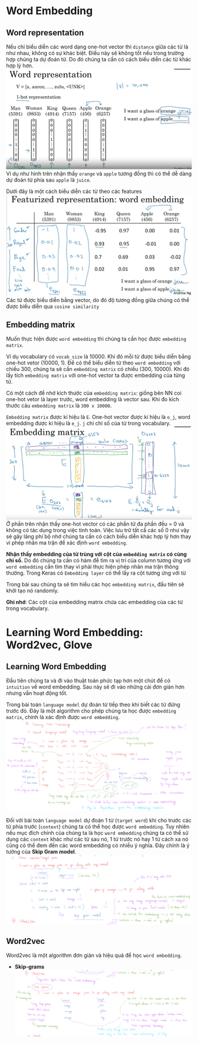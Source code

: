 # Word Embedding

## Word representation
Nếu chỉ biểu diễn các word dạng one-hot vector thì `distance` giữa các từ là như nhau, không có sự khác biệt. Điều này sẽ không tốt nếu trong trường hợp chúng ta dự đoán từ. Do đó chúng ta cần có cách biểu diễn các từ khác hợp lý hơn.
![0](images/WordEmbedding/0.png)
Ví dụ như hình trên nhận thấy `orange` và `apple` tương đồng thì có thể dễ dàng dự đoán từ phía sau `apple` là `juice`.

Dưới đây là một cách biểu diễn các từ theo các features
![1](images/WordEmbedding/1.png)
Các từ được biểu diễn bằng vector, do đó độ tương đồng giữa chúng có thể được biểu diễn qua `cosine similarity`

## Embedding matrix

Muốn thực hiện được `word embedding` thì chúng ta cần học được `embedding matrix`.

Ví dụ vocabulary có `vocab_size` là 10000. Khi đó mỗi từ được biểu diễn bằng one-hot vetor (10000, 1). Để có thể biểu diễn từ theo `word embedding` với chiều 300, chúng ta sẽ cần `embedding matrix` có chiều (300, 10000). Khi đó lấy tích `embedding matrix` với one-hot vector ta được embedding của từng từ. 

Có một cách để nhớ kích thước của `embedding matrix`: giống bên NN coi one-hot vetor là layer trước, word embedding là vector sau. Khi đo kích thước cảu `embedding matrix` là `300 x 10000`.

`Embedding matrix` được kí hiệu là `E`. One-hot vector được kí hiệu là `o_j`, word embedding được kí hiệu là `e_j`. `j` chỉ chỉ số của từ trong vocabulary.
![2](images/WordEmbedding/2.png)
Ở phần trên nhận thấy one-hot vector có các phần tử đa phần đều = 0 và không có tác dụng trong việc tính toán. Việc lưu trữ tất cẩ các số 0 như vậy sẽ gây lãng phí bộ nhớ chúng ta cần có cách biểu diễn khác hợp lý hơn thay vì phép nhân ma trận để xác định `word embedding`.

**Nhận thấy embedding của từ trùng với cột của `embedding matrix` có cùng chỉ số.** Do đó chúng ta cần có hàm để tìm ra vị trí của column tương ứng với `word embedding` cần tìm thay vì phải thực hiện phép nhân ma trận thông thường. Trong Keras có `Embedding layer` có thể lấy ra cột tương ứng với từ

Trong bài sau chúng ta sẽ tìm hiểu các học `embedding matrix`, đầu tiên sẽ khởi tạo nó randomly.

**Ghi nhớ**: Các cột của  embedding matrix chứa các embedding của các từ trong vocabulary.

# Learning Word Embedding: Word2vec, Glove
## Learning Word Embedding
Đầu tiên chúng ta và đi vào thuật toán phức tạp hơn một chút để có `intuition` về word embedding. Sau này sẽ đi vào những cái đơn giản hơn nhưng vẫn hoạt động tốt. 

Trong bài toán `language model` dự đoán từ tiếp theo khi biết các từ đứng trước đó. Đây là một algorithm cho phép chúng ta học được `embedding matrix`, chính là xác định được `word embedding`. 
![3](images/WordEmbedding/3.png)

Đối với bài toán `language model` dự đoán 1 từ (`target word`) khi cho trước các từ phía trước (`context`) chúng ta có thể học được `word embedding`. Tuy nhiên nếu mục đích chính của chúng ta là học `word embedding` chúng ta có thể sử dụng các `context` khác như các từ sau nó, 1 từ trước nó hay 1 từ cách xa nó cũng có thể đem đến các word embedding có nhiều ý nghĩa. Đây chính là ý tưởng của **Skip Gram model**.
![4](images/WordEmbedding/4.png)

## Word2vec
Word2vec là một algorithm đơn giản và hiệu quả để học `word embedding`. 
* **Skip-grams**
![5](images/WordEmbedding/5.png)